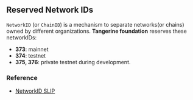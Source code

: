 ## Reserved Network IDs

 `NetworkID` (or `ChainID`) is a mechanism to separate networks(or chains) owned by different organizations. **Tangerine foundation** reserves these networkIDs:
 - **373**: mainnet
 - **374**: testnet
 - **375, 376**: private testnet during development.


### Reference
- [NetworkID SLIP](https://github.com/satoshilabs/slips/blob/master/slip-0044.md)
